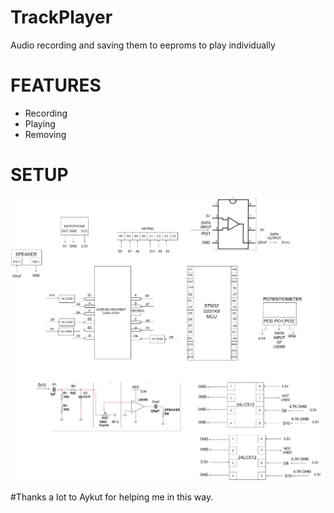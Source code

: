 # TrackPlayer
Audio recording and saving them to eeproms to play individually

# FEATURES
-  Recording
-  Playing
-  Removing

# SETUP
![project setup](https://github.com/pipd0un/TrackPlayer/blob/main/INTRO/intro.png)

#Thanks a lot to Aykut for helping me in this way.
